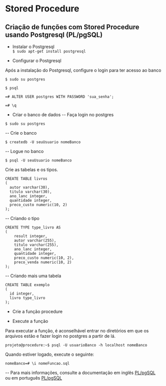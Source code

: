 # Stored Procedure

## Criação de funções com Stored Procedure usando Postgresql (PL/pgSQL)

* Instalar o Postgresql  
```$ sudo apt-get install postgresql ```

* Configurar o Postgresql
<p>Após a instalação do Postgresql, configure o login para ter acesso ao banco  </p>

```$ sudo su postgres ```

```$ psql ```

```=# ALTER USER postgres WITH PASSWORD 'sua_senha'; ```

```=# \q ```

* Criar o banco de dados
-- Faça login no postgres  

```$ sudo su postgres  ```

-- Crie o banco

```$ createdb -U seuUsuario nomeBanco  ```

-- Logue no banco

```$ psql -U seuUsuario nomeBanco  ```

<p> Crie as tabelas e os tipos.  </p>

```
CREATE TABLE livros 
(
  autor varchar(30),
  titulo varchar(30),
  ano_lanc integer,
  quantidade integer,
  preco_custo numeric(10, 2)
);
```
-- Criando o tipo

```
CREATE TYPE type_livro AS 
(
	result integer,
	autor varchar(255),
	titulo varchar(255),
	ano_lanc integer,
	quantidade integer,
	preco_custo numeric(10, 2),
	preco_venda numeric(10, 2)
);

```
-- Criando mais uma tabela

```
CREATE TABLE exemplo
(
  id integer,
  livro type_livro
);

```
* Crie a função procedure

* Execute a função

<p>Para executar a função, é aconselhável entrar no diretórios em que os arquivos estão
e fazer login no postgres a partir de lá. </p>

``` projeto@procedure:~$ psql -U usuarioBanco -h localhost nomeBanco ```

<p>Quando estiver logado, execute o seguinte:  </p>
 
 ```nomeBanco=# \i nomeFuncao.sql ```

-- Para mais informações, consulte a documentação em inglês [PL/pgSQL](https://www.postgresql.org/docs/9.5/static/plpgsql.html) ou em português [PL/pgSQL](http://pgdocptbr.sourceforge.net/pg80/plpgsql.html)
